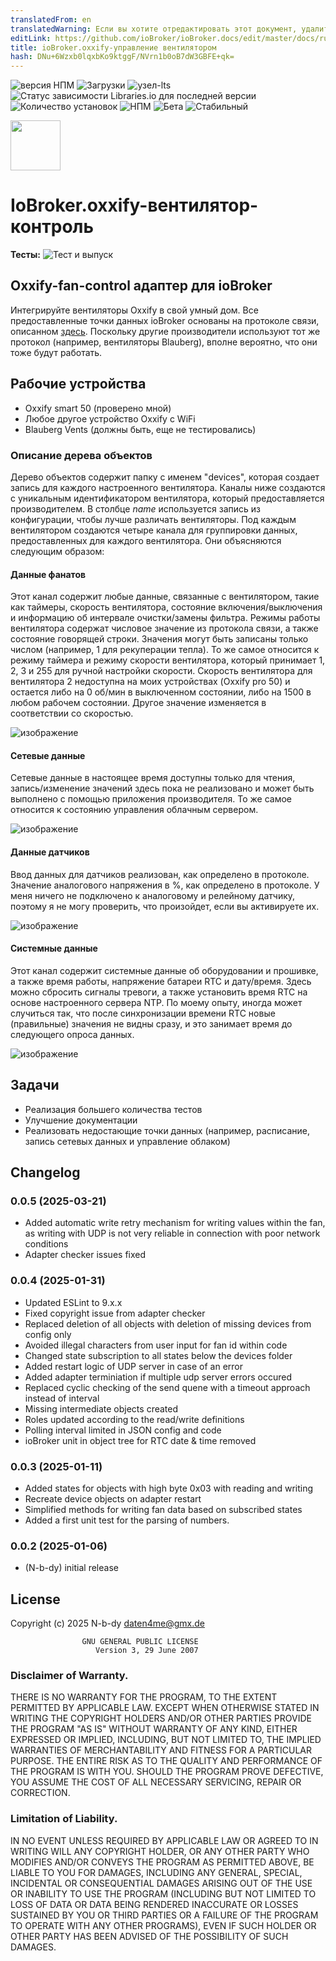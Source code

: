 ```yaml
---
translatedFrom: en
translatedWarning: Если вы хотите отредактировать этот документ, удалите поле «translationFrom», в противном случае этот документ будет снова автоматически переведен
editLink: https://github.com/ioBroker/ioBroker.docs/edit/master/docs/ru/adapterref/iobroker.oxxify-fan-control/README.md
title: ioBroker.oxxify-управление вентилятором
hash: DNu+6Wzxb0lqxbKo9ktggF/NVrn1b0oB7dW3GBFE+qk=
---
```

![версия НПМ](https://img.shields.io/npm/v/iobroker.oxxify-fan-control.svg)
![Загрузки](https://img.shields.io/npm/dm/iobroker.oxxify-fan-control.svg)
![узел-lts](https://img.shields.io/node/v-lts/iobroker.oxxify-fan-control)
![Статус зависимости Libraries.io для последней версии](https://img.shields.io/librariesio/release/npm/iobroker.oxxify-fan-control?label=npm%20dependencies)
![Количество установок](https://iobroker.live/badges/oxxify-fan-control-installed.svg)
![НПМ](https://nodei.co/npm/iobroker.oxxify-fan-control.png?downloads=true)
![Бета](https://img.shields.io/npm/v/iobroker.oxxify-fan-control.svg?color=red&label=beta)
![Стабильный](http://iobroker.live/badges/oxxify-fan-control-stable.svg)

<img src="admin/oxxify-fan-control.png" width="80">

# IoBroker.oxxify-вентилятор-контроль
**Тесты:** ![Тест и выпуск](https://github.com/N-b-dy/ioBroker.oxxify-fan-control/workflows/Test%20and%20Release/badge.svg)

## Oxxify-fan-control адаптер для ioBroker
Интегрируйте вентиляторы Oxxify в свой умный дом. Все предоставленные точки данных ioBroker основаны на протоколе связи, описанном [здесь](./doc/BDA_Anschluss_SmartHome_RV_V2.pdf). Поскольку другие производители используют тот же протокол (например, вентиляторы Blauberg), вполне вероятно, что они тоже будут работать.

## Рабочие устройства
- Oxxify smart 50 (проверено мной)
- Любое другое устройство Oxxify с WiFi
- Blauberg Vents (должны быть, еще не тестировались)

### Описание дерева объектов
Дерево объектов содержит папку с именем "devices", которая создает запись для каждого настроенного вентилятора. Каналы ниже создаются с уникальным идентификатором вентилятора, который предоставляется производителем. В столбце _name_ используется запись из конфигурации, чтобы лучше различать вентиляторы. Под каждым вентилятором создаются четыре канала для группировки данных, предоставленных для каждого вентилятора. Они объясняются следующим образом:

#### Данные фанатов
Этот канал содержит любые данные, связанные с вентилятором, такие как таймеры, скорость вентилятора, состояние включения/выключения и информацию об интервале очистки/замены фильтра. Режимы работы вентилятора содержат числовое значение из протокола связи, а также состояние говорящей строки. Значения могут быть записаны только числом (например, 1 для рекуперации тепла). То же самое относится к режиму таймера и режиму скорости вентилятора, который принимает 1, 2, 3 и 255 для ручной настройки скорости. Скорость вентилятора для вентилятора 2 недоступна на моих устройствах (Oxxify pro 50) и остается либо на 0 об/мин в выключенном состоянии, либо на 1500 в любом рабочем состоянии. Другое значение изменяется в соответствии со скоростью.

![изображение](../../../en/adapterref/iobroker.oxxify-fan-control/doc/screenshots/fan-data.png)

#### Сетевые данные
Сетевые данные в настоящее время доступны только для чтения, запись/изменение значений здесь пока не реализовано и может быть выполнено с помощью приложения производителя. То же самое относится к состоянию управления облачным сервером.

![изображение](../../../en/adapterref/iobroker.oxxify-fan-control/doc/screenshots/network-data.png)

#### Данные датчиков
Ввод данных для датчиков реализован, как определено в протоколе. Значение аналогового напряжения в %, как определено в протоколе. У меня ничего не подключено к аналоговому и релейному датчику, поэтому я не могу проверить, что произойдет, если вы активируете их.

![изображение](../../../en/adapterref/iobroker.oxxify-fan-control/doc/screenshots/sensors-data.png)

#### Системные данные
Этот канал содержит системные данные об оборудовании и прошивке, а также время работы, напряжение батареи RTC и дату/время. Здесь можно сбросить сигналы тревоги, а также установить время RTC на основе настроенного сервера NTP. По моему опыту, иногда может случиться так, что после синхронизации времени RTC новые (правильные) значения не видны сразу, и это занимает время до следующего опроса данных.

![изображение](../../../en/adapterref/iobroker.oxxify-fan-control/doc/screenshots/system-data.png)

## Задачи
- Реализация большего количества тестов
- Улучшение документации
- Реализовать недостающие точки данных (например, расписание, запись сетевых данных и управление облаком)

<!-- Заполнитель для следующей версии (в начале строки):

### **РАБОТА В ХОДЕ** -->

## Changelog

### 0.0.5 (2025-03-21)

- Added automatic write retry mechanism for writing values within the fan, as writing with UDP is not very reliable in connection with poor network conditions
- Adapter checker issues fixed

### 0.0.4 (2025-01-31)

- Updated ESLint to 9.x.x
- Fixed copyright issue from adapter checker
- Replaced deletion of all objects with deletion of missing devices from config only
- Avoided illegal characters from user input for fan id within code
- Changed state subscription to all states below the devices folder
- Added restart logic of UDP server in case of an error
- Added adapter terminiation if multiple udp server errors occured
- Replaced cyclic checking of the send quene with a timeout approach instead of interval
- Missing intermediate objects created
- Roles updated according to the read/write definitions
- Polling interval limited in JSON config and code
- ioBroker unit in object tree for RTC date & time removed

### 0.0.3 (2025-01-11)

- Added states for objects with high byte 0x03 with reading and writing
- Recreate device objects on adapter restart
- Simplified methods for writing fan data based on subscribed states
- Added a first unit test for the parsing of numbers.

### 0.0.2 (2025-01-06)

- (N-b-dy) initial release

## License

Copyright (c) 2025 N-b-dy <daten4me@gmx.de>

                    GNU GENERAL PUBLIC LICENSE
                       Version 3, 29 June 2007

### Disclaimer of Warranty.

THERE IS NO WARRANTY FOR THE PROGRAM, TO THE EXTENT PERMITTED BY
APPLICABLE LAW. EXCEPT WHEN OTHERWISE STATED IN WRITING THE COPYRIGHT
HOLDERS AND/OR OTHER PARTIES PROVIDE THE PROGRAM "AS IS" WITHOUT WARRANTY
OF ANY KIND, EITHER EXPRESSED OR IMPLIED, INCLUDING, BUT NOT LIMITED TO,
THE IMPLIED WARRANTIES OF MERCHANTABILITY AND FITNESS FOR A PARTICULAR
PURPOSE. THE ENTIRE RISK AS TO THE QUALITY AND PERFORMANCE OF THE PROGRAM
IS WITH YOU. SHOULD THE PROGRAM PROVE DEFECTIVE, YOU ASSUME THE COST OF
ALL NECESSARY SERVICING, REPAIR OR CORRECTION.

### Limitation of Liability.

IN NO EVENT UNLESS REQUIRED BY APPLICABLE LAW OR AGREED TO IN WRITING
WILL ANY COPYRIGHT HOLDER, OR ANY OTHER PARTY WHO MODIFIES AND/OR CONVEYS
THE PROGRAM AS PERMITTED ABOVE, BE LIABLE TO YOU FOR DAMAGES, INCLUDING ANY
GENERAL, SPECIAL, INCIDENTAL OR CONSEQUENTIAL DAMAGES ARISING OUT OF THE
USE OR INABILITY TO USE THE PROGRAM (INCLUDING BUT NOT LIMITED TO LOSS OF
DATA OR DATA BEING RENDERED INACCURATE OR LOSSES SUSTAINED BY YOU OR THIRD
PARTIES OR A FAILURE OF THE PROGRAM TO OPERATE WITH ANY OTHER PROGRAMS),
EVEN IF SUCH HOLDER OR OTHER PARTY HAS BEEN ADVISED OF THE POSSIBILITY OF
SUCH DAMAGES.
